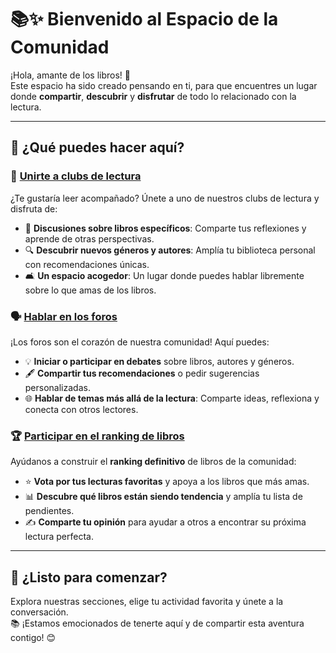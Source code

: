 # 📚✨ Bienvenido al Espacio de la Comunidad  

¡Hola, amante de los libros! 👋  
Este espacio ha sido creado pensando en ti, para que encuentres un lugar donde **compartir**, **descubrir** y **disfrutar** de todo lo relacionado con la lectura.  

---

## 🌟 ¿Qué puedes hacer aquí?  

### 📖 **[Unirte a clubs de lectura](https://github.com/savamidev/BookTrack/tree/9d031702ed627be504d86c294014e6414be146f2/Comunidad/Club%20Lectura)**  
¿Te gustaría leer acompañado? Únete a uno de nuestros clubs de lectura y disfruta de:  
- 💬 **Discusiones sobre libros específicos**: Comparte tus reflexiones y aprende de otras perspectivas.  
- 🔍 **Descubrir nuevos géneros y autores**: Amplía tu biblioteca personal con recomendaciones únicas.  
- 🛋️ **Un espacio acogedor**: Un lugar donde puedes hablar libremente sobre lo que amas de los libros.  

### 🗣️ **[Hablar en los foros](https://github.com/savamidev/BookTrack/tree/25d2f283428aea89cc36deb8efd330934166084f/Comunidad/Foro)**  
¡Los foros son el corazón de nuestra comunidad! Aquí puedes:  
- 💡 **Iniciar o participar en debates** sobre libros, autores y géneros.  
- 🖋️ **Compartir tus recomendaciones** o pedir sugerencias personalizadas.  
- 🌐 **Hablar de temas más allá de la lectura**: Comparte ideas, reflexiona y conecta con otros lectores.  

### 🏆 **[Participar en el ranking de libros](https://github.com/savamidev/BookTrack/tree/f99a1ee047af151f2cc4ae3037cfbb25805a02e3/Comunidad/Ranking%20Libros)**  
Ayúdanos a construir el **ranking definitivo** de libros de la comunidad:  
- ⭐ **Vota por tus lecturas favoritas** y apoya a los libros que más amas.  
- 📊 **Descubre qué libros están siendo tendencia** y amplía tu lista de pendientes.  
- ✍️ **Comparte tu opinión** para ayudar a otros a encontrar su próxima lectura perfecta.  

---

## 🔗 **¿Listo para comenzar?**  
Explora nuestras secciones, elige tu actividad favorita y únete a la conversación.  
📚 ¡Estamos emocionados de tenerte aquí y de compartir esta aventura contigo! 😊  
